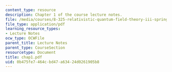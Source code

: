 ```yaml
---
content_type: resource
description: Chapter 1 of the course lecture notes.
file: /media/courses/8-325-relativistic-quantum-field-theory-iii-spring-2003/0b475fe7464cbd47a63424d0261905b8_chap1.pdf
file_type: application/pdf
learning_resource_types:
- Lecture Notes
ocw_type: OCWFile
parent_title: Lecture Notes
parent_type: CourseSection
resourcetype: Document
title: chap1.pdf
uid: 0b475fe7-464c-bd47-a634-24d0261905b8
---
```

